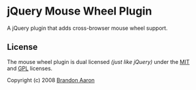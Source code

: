 # jQuery Mouse Wheel Plugin

A jQuery plugin that adds cross-browser mouse wheel support.


## License

The mouse wheel plugin is dual licensed *(just like jQuery)* under the [MIT](http://www.opensource.org/licenses/mit-license.php) and [GPL](http://www.opensource.org/licenses/gpl-license.php) licenses.

Copyright (c) 2008 [Brandon Aaron](http://brandonaaron.net)